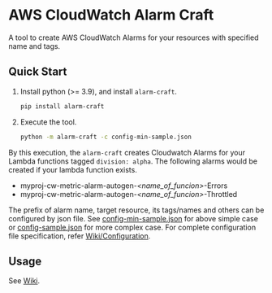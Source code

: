 # AWS CloudWatch Alarm Craft

A tool to create AWS CloudWatch Alarms for your resources with specified name and tags.

## Quick Start
1. Install python (>= 3.9), and install `alarm-craft`.
    ```bash
    pip install alarm-craft
    ```
1. Execute the tool.
    ```bash
    python -m alarm-craft -c config-min-sample.json
    ```
By this execution, the `alarm-craft` creates Cloudwatch Alarms for your Lambda functions tagged `division: alpha`. The following alarms would be created if your lambda function exists.
* myproj-cw-metric-alarm-autogen-_<name_of_funcion>_-Errors
* myproj-cw-metric-alarm-autogen-_<name_of_funcion>_-Throttled

The prefix of alarm name, target resource, its tags/names and others can be configured by json file. See [config-min-sample.json](config-min-sample.json) for above simple case or [config-sample.json](config-sample.json) for more complex case. For complete configuration file specification, refer [Wiki/Configuration](https://github.com/ryo-murai/alarm-craft/wiki/Configuration).


## Usage

See [Wiki](https://github.com/ryo-murai/alarm-craft/wiki).